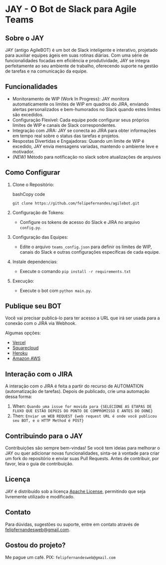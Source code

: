 JAY - O Bot de Slack para Agile Teams
=====================================

Sobre o JAY
-----------

JAY (antigo AgileBOT) é um bot de Slack inteligente e interativo, projetado para auxiliar equipes ágeis em suas rotinas diárias. Com uma série de funcionalidades focadas em eficiência e produtividade, JAY se integra perfeitamente ao seu ambiente de trabalho, oferecendo suporte na gestão de tarefas e na comunicação da equipe.

Funcionalidades
---------------

-   Monitoramento de WIP (Work In Progress): JAY monitora automaticamente os limites de WIP em quadros do JIRA, enviando alertas personalizados e bem-humorados no Slack quando estes limites são excedidos.
-   Configuração Flexível: Cada equipe pode configurar seus próprios limites de WIP e canais de Slack correspondentes.
-   Integração com JIRA: JAY se conecta ao JIRA para obter informações em tempo real sobre o status das tarefas e projetos.
-   Respostas Divertidas e Engajadoras: Quando um limite de WIP é excedido, JAY envia mensagens variadas, mantendo o ambiente leve e motivador.
-   *(NEW)* Método para notificação no slack sobre atualizações de arquivos

Como Configurar
---------------

1.  Clone o Repositório:

    bashCopy code

    `git clone https://github.com/felipefernandes/agilebot.git`

2.  Configuração de Tokens:

    -   Configure os tokens de acesso do Slack e JIRA no arquivo `config.py`.

3.  Configuração das Equipes:

    -   Edite o arquivo `teams_config.json` para definir os limites de WIP, canais do Slack e outras configurações específicas de cada equipe.

4.  Instale dependencias:

    -   Execute o comando `pip install -r requirements.txt`

4.  Execução:

    -   Execute o bot com `python main.py`.

Publique seu BOT
----------------

Você vai precisar publicá-lo para ter acesso a URL que irá ser usada para a conexão com o JIRA via Webhook.

Algumas opções:
* [Vercel](https://vercel.com)
* [Squarecloud](squarecloud.app)
* [Heroku](https://www.heroku.com)
* [Amazon AWS](https://aws.amazon.com/pt/free)


Interação com o JIRA
--------------------

A interação com o JIRA é feita a partir do recurso de AUTOMATION (automatização de tarefas). Depois de publicado, crie uma automação dessa forma: 

1. When: `Quando uma issue for movida para {SELECIONE AS ETAPAS DE FLUXO QUE ESTÃO DEPOIS DO PONTO DE COMPROMISSO E ANTES DO DONE}`
2. Then: `Enviar um WEB REQUEST {web request URL é onde você publicou seu BOT, e o HTTP Method é POST}`


Contribuindo para o JAY
-----------------------

Contribuições são sempre bem-vindas! Se você tem ideias para melhorar o JAY ou quer adicionar novas funcionalidades, sinta-se à vontade para criar um fork do repositório e enviar suas Pull Requests. Antes de contribuir, por favor, leia o guia de contribuição.

Licença
-------

JAY é distribuído sob a licença [Apache License](http://www.apache.org/licenses/), permitindo que seja livremente utilizado e modificado.

Contato
-------

Para dúvidas, sugestões ou suporte, entre em contato através de [felipfernandesweb@gmail.com](felipfernandesweb@gmail.com).

Gostou do projeto? 
-----------------
Me pague um café. PIX: `felipfernandesweb@gmail.com`